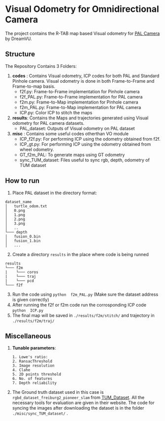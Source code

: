 # Visual Odometry for Omnidirectional Camera 
The project contains the R-TAB map based Visual odometry for [PAL Camera](https://dreamvu.com/pal-usb/) by DreamVU. 

## Structure 
The Repository Contains 3 Folders:
1. **codes** : Contains Visual odometry, ICP codes for both PAL and Standard Pinhole camera. Visual odometry is done in both Frame-to-Frame and Frame-to-map basis.
   * f2f.py: Frame-to-Frame implementation for Pinhole camera
   * f2f_PAL.py: Frame-to-Frame implementation for PAL camera
   * f2m.py: Frame-to-Map implementation for Pinhole camera
   * f2m_PAL.py: Frame-to-Map implementation for PAL camera
   * ICP.py: Color ICP to stitch the maps
2. **results**: Contains the Maps and trajectories generated using Visual odometry for PAL camera datasets.
   * PAL_dataset: Outputs of Visual odometry on PAL dataset
4. **misc** : Contains some useful codes otherthan VO module
   * ICP_f2f.py: For performing ICP using the odometry obtained from f2f.
   * ICP_gt.py: For performing ICP using the odometry obtained from wheel odometry.
   * GT_f2m_PAL: To generate maps using GT odometry
   * sync_TUM_dataset: Files useful to sync rgb, depth, odometry of TUM dataset 
## How to run
1. Place PAL dataset in the directory format: 
```
dataset_name
│   turtle_odom.txt
│   0.png
│   1.png
│   2.png
│   3.png
│   ..
└─── depth
│   fusion_0.bin
│   fusion_1.bin
│   ...
```
2. Create a directory ``` results ``` in the place where code is being runned
```
results
└─── f2m
|    └─── coros
|    └─── traj
|    └─── pcd
└─── f2f
```
3. Run the code using ``` python  f2m_PAL.py ``` (Make sure the dataset address is given correctly)
4. After running the f2f or f2m code run the corrosponding ICP code ``` python  ICP.py ```
5. The final map will be saved in ```./results/f2m/stitch/``` and trajectory in ```./results/f2m/traj/```

## Miscellaneous 
1. **Tunable parameters**:
   ```
   1. Lowe's ratio: 
   2. RansacThreshold
   3. Image resolution
   4. Clahe
   5. 2D points threshold
   6. No. of features
   7. Depth reliability
   ```
2. The Ground truth dataset used in this case is ``` rgbd_dataset_freiburg2_pioneer_slam ``` from [TUM_Dataset](https://vision.in.tum.de/data/datasets/rgbd-dataset). All the necessary tools for evaluation are given in their website. The code for syncing the images after downloading the dataset is in  the folder ```./misc/sync_TUM_dataset/``` .

